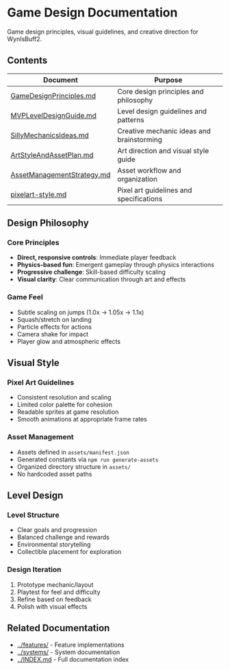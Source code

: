 # Game Design Documentation

Game design principles, visual guidelines, and creative direction for WynIsBuff2.

## Contents

| Document                                                   | Purpose                                   |
| ---------------------------------------------------------- | ----------------------------------------- |
| [GameDesignPrinciples.md](./GameDesignPrinciples.md)       | Core design principles and philosophy     |
| [MVPLevelDesignGuide.md](./MVPLevelDesignGuide.md)         | Level design guidelines and patterns      |
| [SillyMechanicsIdeas.md](./SillyMechanicsIdeas.md)         | Creative mechanic ideas and brainstorming |
| [ArtStyleAndAssetPlan.md](./ArtStyleAndAssetPlan.md)       | Art direction and visual style guide      |
| [AssetManagementStrategy.md](./AssetManagementStrategy.md) | Asset workflow and organization           |
| [pixelart-style.md](./pixelart-style.md)                   | Pixel art guidelines and specifications   |

## Design Philosophy

### Core Principles

- **Direct, responsive controls**: Immediate player feedback
- **Physics-based fun**: Emergent gameplay through physics interactions
- **Progressive challenge**: Skill-based difficulty scaling
- **Visual clarity**: Clear communication through art and effects

### Game Feel

- Subtle scaling on jumps (1.0x → 1.05x → 1.1x)
- Squash/stretch on landing
- Particle effects for actions
- Camera shake for impact
- Player glow and atmospheric effects

## Visual Style

### Pixel Art Guidelines

- Consistent resolution and scaling
- Limited color palette for cohesion
- Readable sprites at game resolution
- Smooth animations at appropriate frame rates

### Asset Management

- Assets defined in `assets/manifest.json`
- Generated constants via `npm run generate-assets`
- Organized directory structure in `assets/`
- No hardcoded asset paths

## Level Design

### Level Structure

- Clear goals and progression
- Balanced challenge and rewards
- Environmental storytelling
- Collectible placement for exploration

### Design Iteration

1. Prototype mechanic/layout
2. Playtest for feel and difficulty
3. Refine based on feedback
4. Polish with visual effects

## Related Documentation

- [../features/](../features/) - Feature implementations
- [../systems/](../systems/) - System documentation
- [../INDEX.md](../INDEX.md) - Full documentation index

